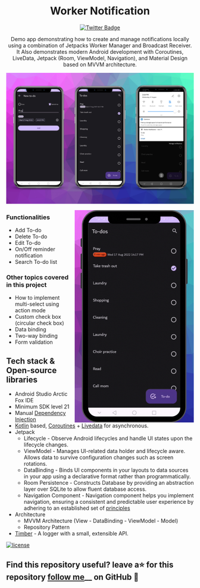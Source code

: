 <h1 align="center">Worker Notification</h1>


<div id="badges" align="center">
  <a href="https://twitter.com/ayiaware">
    <img src="https://img.shields.io/badge/Twitter-blue?style=for-the-badge&logo=twitter&logoColor=white" alt="Twitter Badge"/>
  </a>
</div>

<p align="center">  
Demo app demonstrating how to create and manage notifications locally using a combination of Jetpacks Worker Manager and Broadcast Receiver. It Also demonstrates modern Android development with Coroutines, LiveData, Jetpack (Room, ViewModel, Navigation), and Material Design based on MVVM architecture.
</p>

<p align="center">
<img src="/previews/screenshot.png"/>
</p>

<img src="/previews/gif.gif" align="right" width="320"/>

### Functionalities
- Add To-do
- Delete To-do
- Edit To-do
- On/Off reminder notification
- Search To-do list

### Other topics covered in this project
- How to implement multi-select using action mode
- Custom check box (circular check box)
- Data binding
- Two-way binding
- Form validation

## Tech stack & Open-source libraries
- Android Studio Arctic Fox IDE
- Minimum SDK level 21
- Manual [Dependency Injection](https://developer.android.com/training/dependency-injection)
- [Kotlin](https://kotlinlang.org/) based, [Coroutines](https://github.com/Kotlin/kotlinx.coroutines) + [Livedata](https://developer.android.com/topic/libraries/architecture/livedata) for asynchronous.
- Jetpack
  - Lifecycle - Observe Android lifecycles and handle UI states upon the lifecycle changes.
  - ViewModel - Manages UI-related data holder and lifecycle aware. Allows data to survive configuration changes such as screen rotations.
  - DataBinding - Binds UI components in your layouts to data sources in your app using a declarative format rather than programmatically.
  - Room Persistence - Constructs Database by providing an abstraction layer over SQLite to allow fluent database access.
  - Navigation Component - Navigation component helps you implement navigation, ensuring a consistent and predictable user experience by adhering to an established set of [principles](https://developer.android.com/guide/navigation/navigation-principles)
- Architecture
  - MVVM Architecture (View - DataBinding - ViewModel - Model)
  - Repository Pattern
- [Timber](https://github.com/JakeWharton/timber) - A logger with a small, extensible API.

[![license](https://img.shields.io/github/license/DAVFoundation/captain-n3m0.svg?style=flat-square)](https://github.com/ayiaware/WorkerNotification/blob/master/License)

## Find this repository useful? leave a⭐ for this repository [follow me](https://github.com/ayiaware)__ on GitHub 🤩
